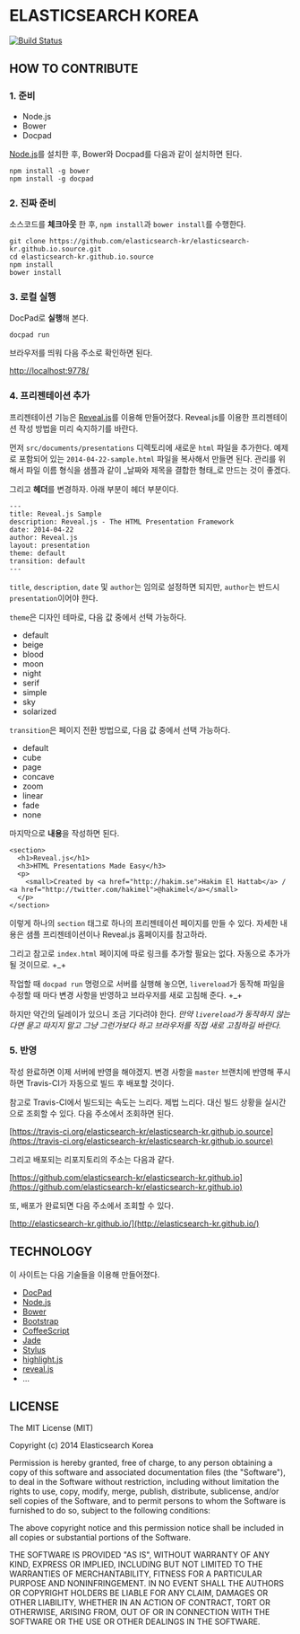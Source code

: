 ELASTICSEARCH KOREA
===================

[![Build Status](https://travis-ci.org/elasticsearch-kr/elasticsearch-kr.github.io.source.svg?branch=master)](https://travis-ci.org/elasticsearch-kr/elasticsearch-kr.github.io.source)


HOW TO CONTRIBUTE
-----------------

### 1. 준비 ###

- Node.js
- Bower
- Docpad

[Node.js](http://nodejs.org/)를 설치한 후,
Bower와 Docpad를 다음과 같이 설치하면 된다.

```
npm install -g bower
npm install -g docpad
```

### 2. 진짜 준비 ###

소스코드를 **체크아웃** 한 후,
`npm install`과 `bower install`를 수행한다.

```
git clone https://github.com/elasticsearch-kr/elasticsearch-kr.github.io.source.git
cd elasticsearch-kr.github.io.source
npm install
bower install
```

### 3. 로컬 실행 ###

DocPad로 **실행**해 본다.

```
docpad run
```

브라우저를 띄워 다음 주소로 확인하면 된다.

[http://localhost:9778/](http://localhost:9778/)

### 4. 프리젠테이션 추가 ###

프리젠테이션 기능은 [Reveal.js](http://lab.hakim.se/reveal-js/)를 이용해 만들어졌다.
Reveal.js를 이용한 프리젠테이션 작성 방법을 미리 숙지하기를 바란다.

먼저 `src/documents/presentations` 디렉토리에 새로운 `html` 파일을 추가한다.
예제로 포함되어 있는 `2014-04-22-sample.html` 파일을 복사해서 만들면 된다.
관리를 위해서 파일 이름 형식을 샘플과 같이 _날짜와 제목을 결합한 형태_로 만드는 것이 좋겠다.

그리고 **헤더**를 변경하자. 아래 부분이 헤더 부분이다.

```
---
title: Reveal.js Sample
description: Reveal.js - The HTML Presentation Framework
date: 2014-04-22
author: Reveal.js
layout: presentation
theme: default
transition: default
---
```

`title`, `description`, `date` 및 `author`는 임의로 설정하면 되지만,
`author`는 반드시 `presentation`이어야 한다.

`theme`은 디자인 테마로, 다음 값 중에서 선택 가능하다.

- default
- beige
- blood
- moon
- night
- serif
- simple
- sky
- solarized

`transition`은 페이지 전환 방법으로, 다음 값 중에서 선택 가능하다.

- default
- cube
- page
- concave
- zoom
- linear
- fade
- none

마지막으로 **내용**을 작성하면 된다.

```
<section>
  <h1>Reveal.js</h1>
  <h3>HTML Presentations Made Easy</h3>
  <p>
    <small>Created by <a href="http://hakim.se">Hakim El Hattab</a> / <a href="http://twitter.com/hakimel">@hakimel</a></small>
  </p>
</section>
```

이렇게 하나의 `section` 태그로 하나의 프리젠테이션 페이지를 만들 수 있다.
자세한 내용은 샘플 프리젠테이션이나 Reveal.js 홈페이지를 참고하라.

그리고 참고로 `index.html` 페이지에 따로 링크를 추가할 필요는 없다.
자동으로 추가가 될 것이므로. +\_+

작업할 때 `docpad run` 명령으로 서버를 실행해 놓으면,
`livereload`가 동작해 파일을 수정할 때 마다 변경 사항을 반영하고 브라우저를 새로 고침해 준다. +\_+

하지만 약간의 딜레이가 있으니 조금 기다려야 한다.
_만약 `livereload`가 동작하지 않는다면 묻고 따지지 말고 그냥 그런가보다 하고 브라우저를 직접 새로 고침하길 바란다._

### 5. 반영 ###

작성 완료하면 이제 서버에 반영을 해야겠지.
변경 사항을 `master` 브랜치에 반영해 푸시하면 Travis-CI가 자동으로 빌드 후 배포할 것이다.

참고로 Travis-CI에서 빌드되는 속도는 느리다. 제법 느리다.
대신 빌드 상황을 실시간으로 조회할 수 있다.
다음 주소에서 조회하면 된다.

[https://travis-ci.org/elasticsearch-kr/elasticsearch-kr.github.io.source](https://travis-ci.org/elasticsearch-kr/elasticsearch-kr.github.io.source)

그리고 배포되는 리포지토리의 주소는 다음과 같다.

[https://github.com/elasticsearch-kr/elasticsearch-kr.github.io](https://github.com/elasticsearch-kr/elasticsearch-kr.github.io)

또, 배포가 완료되면 다음 주소에서 조회할 수 있다.

[http://elasticsearch-kr.github.io/](http://elasticsearch-kr.github.io/)


TECHNOLOGY
----------

이 사이트는 다음 기술들을 이용해 만들어졌다.

- [DocPad](http://docpad.org/)
- [Node.js](http://nodejs.org/)
- [Bower](http://bower.io/)
- [Bootstrap](http://getbootstrap.com/)
- [CoffeeScript](http://coffeescript.org/)
- [Jade](http://jade-lang.com/)
- [Stylus](http://learnboost.github.io/stylus/)
- [highlight.js](http://highlightjs.org/)
- [reveal.js](http://lab.hakim.se/reveal-js/)
- ...


LICENSE
-------

The MIT License (MIT)

Copyright (c) 2014 Elasticsearch Korea

Permission is hereby granted, free of charge, to any person obtaining a copy of
this software and associated documentation files (the "Software"), to deal in
the Software without restriction, including without limitation the rights to
use, copy, modify, merge, publish, distribute, sublicense, and/or sell copies of
the Software, and to permit persons to whom the Software is furnished to do so,
subject to the following conditions:

The above copyright notice and this permission notice shall be included in all
copies or substantial portions of the Software.

THE SOFTWARE IS PROVIDED "AS IS", WITHOUT WARRANTY OF ANY KIND, EXPRESS OR
IMPLIED, INCLUDING BUT NOT LIMITED TO THE WARRANTIES OF MERCHANTABILITY, FITNESS
FOR A PARTICULAR PURPOSE AND NONINFRINGEMENT. IN NO EVENT SHALL THE AUTHORS OR
COPYRIGHT HOLDERS BE LIABLE FOR ANY CLAIM, DAMAGES OR OTHER LIABILITY, WHETHER
IN AN ACTION OF CONTRACT, TORT OR OTHERWISE, ARISING FROM, OUT OF OR IN
CONNECTION WITH THE SOFTWARE OR THE USE OR OTHER DEALINGS IN THE SOFTWARE.
